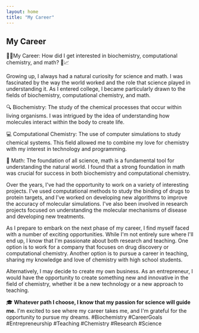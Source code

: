 ```yaml
---
layout: home
title: "My Career"
---
```


## My Career

👩🔬My Career: How did I get interested in biochemistry, computational chemistry, and math? 🧪📈

Growing up, I always had a natural curiosity for science and math. I was fascinated by the way the world worked and the role that science played in understanding it. As I entered college, I became particularly drawn to the fields of biochemistry, computational chemistry, and math.

🔍 Biochemistry: The study of the chemical processes that occur within living organisms. I was intrigued by the idea of understanding how molecules interact within the body to create life.

💻 Computational Chemistry: The use of computer simulations to study chemical systems. This field allowed me to combine my love for chemistry with my interest in technology and programming.

🧮 Math: The foundation of all science, math is a fundamental tool for understanding the natural world. I found that a strong foundation in math was crucial for success in both biochemistry and computational chemistry.

Over the years, I've had the opportunity to work on a variety of interesting projects. I've used computational methods to study the binding of drugs to protein targets, and I've worked on developing new algorithms to improve the accuracy of molecular simulations. I've also been involved in research projects focused on understanding the molecular mechanisms of disease and developing new treatments.

As I prepare to embark on the next phase of my career, I find myself faced with a number of exciting opportunities. While I'm not entirely sure where I'll end up, I know that I'm passionate about both research and teaching. One option is to work for a company that focuses on drug discovery or computational chemistry. Another option is to pursue a career in teaching, sharing my knowledge and love of chemistry with high school students.

Alternatively, I may decide to create my own business. As an entrepreneur, I would have the opportunity to create something new and innovative in the field of chemistry, whether it be a new technology or a new approach to teaching.

🎓 **Whatever path I choose, I know that my passion for science will guide me.** I'm excited to see where my career takes me, and I'm grateful for the opportunity to pursue my dreams. #Biochemistry #CareerGoals #Entrepreneurship #Teaching #Chemistry #Research #Science



